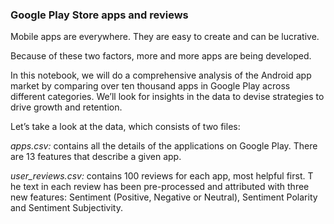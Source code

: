 ### Google Play Store apps and reviews
Mobile apps are everywhere. They are easy to create and can be lucrative. 

Because of these two factors, more and more apps are being developed. 

In this notebook, we will do a comprehensive analysis of the Android app market by comparing over ten thousand apps in Google Play across different categories. 
We’ll look for insights in the data to devise strategies to drive growth and retention.

Let’s take a look at the data, which consists of two files:

*apps.csv:* contains all the details of the applications on Google Play. 
There are 13 features that describe a given app. 

*user_reviews.csv:* contains 100 reviews for each app, most helpful first. T
he text in each review has been pre-processed and attributed with three new features: Sentiment (Positive, Negative or Neutral), Sentiment Polarity and Sentiment Subjectivity.
